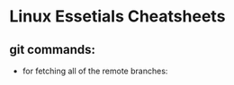 # Linux Essetials Cheatsheets

## git commands:

- for fetching all of the remote branches:

```

```
